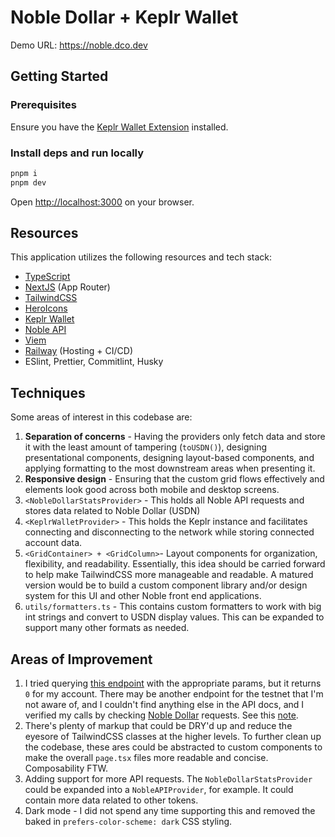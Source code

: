 # Noble Dollar + Keplr Wallet

Demo URL: <https://noble.dco.dev>

## Getting Started

### Prerequisites

Ensure you have the [Keplr Wallet Extension](https://www.keplr.app/get) installed.

### Install deps and run locally

```bash
pnpm i
pnpm dev
```

Open [http://localhost:3000](http://localhost:3000) on your browser.

## Resources

This application utilizes the following resources and tech stack:

- [TypeScript](https://www.typescriptlang.org/)
- [NextJS](https://nextjs.org/) (App Router)
- [TailwindCSS](https://tailwindcss.com/)
- [HeroIcons](https://heroicons.dev/)
- [Keplr Wallet](https://docs.keplr.app/api/intro/)
- [Noble API](https://api.noble.xyz/#tag/cctp)
- [Viem](https://viem.sh/)
- [Railway](https://railway.com/) (Hosting + CI/CD)
- ESlint, Prettier, Commitlint, Husky

## Techniques

Some areas of interest in this codebase are:

1. **Separation of concerns** - Having the providers only fetch data and store it with the least amount of tampering (`toUSDN()`), designing presentational components, designing layout-based components, and applying formatting to the most downstream areas when presenting it.
2. **Responsive design** - Ensuring that the custom grid flows effectively and elements look good across both mobile and desktop screens.
3. `<NobleDollarStatsProvider>` - This holds all Noble API requests and stores data related to Noble Dollar (USDN)
4. `<KeplrWalletProvider>` - This holds the Keplr instance and facilitates connecting and disconnecting to the network while storing connected account data.
5. `<GridContainer> + <GridColumn>`- Layout components for organization, flexibility, and readability. Essentially, this idea should be carried forward to help make TailwindCSS more manageable and readable. A matured version would be to build a custom component library and/or design system for this UI and other Noble front end applications.
6. `utils/formatters.ts` - This contains custom formatters to work with big int strings and convert to USDN display values. This can be expanded to support many other formats as needed.

## Areas of Improvement

1. I tried querying [this endpoint](https://api.noble.xyz/#tag/bank/GET/cosmos/bank/v1beta1/balances/{address}/by_denom) with the appropriate params, but it returns `0` for my account. There may be another endpoint for the testnet that I'm not aware of, and I couldn't find anything else in the API docs, and I verified my calls by checking [Noble Dollar](https://dollar.noble.xyz/) requests. See this [note](./src/components/NobleDollarStatsProvider.tsx#L56).
2. There's plenty of markup that could be DRY'd up and reduce the eyesore of TailwindCSS classes at the higher levels. To further clean up the codebase, these ares could be abstracted to custom components to make the overall `page.tsx` files more readable and concise. Composability FTW.
3. Adding support for more API requests. The `NobleDollarStatsProvider` could be expanded into a `NobleAPIProvider`, for example. It could contain more data related to other tokens.
4. Dark mode - I did not spend any time supporting this and removed the baked in `prefers-color-scheme: dark` CSS styling.
